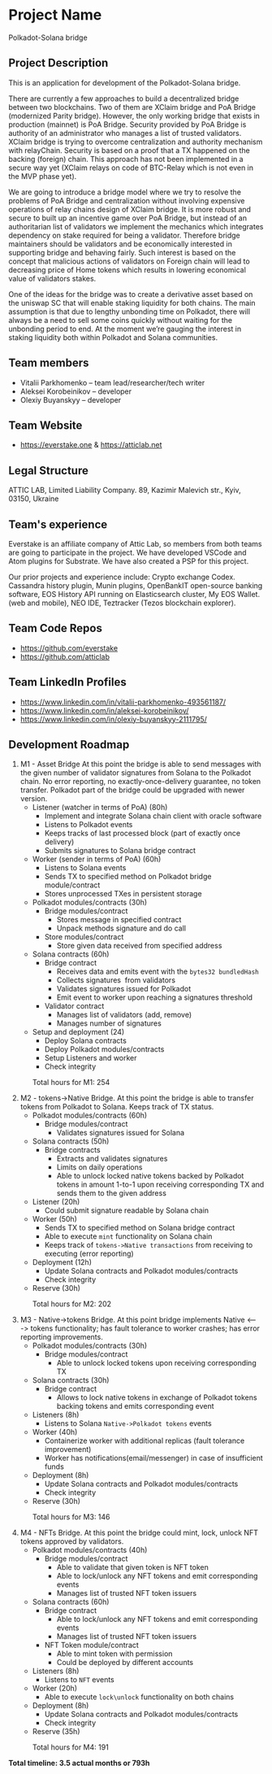 # Project Name
Polkadot-Solana bridge

## Project Description
This is an application for development of the Polkadot-Solana bridge.

There are currently a few approaches to build a decentralized bridge between two blockchains. Two of them are XClaim bridge and PoA Bridge (modernized Parity bridge). However, the only working bridge that exists in production (mainnet) is PoA Bridge. Security provided by PoA Bridge is authority of an administrator who manages a list of trusted validators.
XClaim bridge is trying to overcome centralization and authority mechanism with relayChain. Security is based on a proof that a TX happened on the backing (foreign) chain. This approach has not been implemented in a secure way yet (XClaim relays on code of BTC-Relay which is not even in the MVP phase yet).

We are going to introduce a bridge model where we try to resolve the problems of PoA Bridge and centralization without involving expensive operations of relay chains design of XClaim bridge.
It is more robust and secure to built up an incentive game over PoA Bridge, but instead of an authoritarian list of validators we implement the mechanics which integrates dependency on stake required for being a validator. Therefore bridge maintainers should be validators and be economically interested in supporting bridge and behaving fairly. Such interest is based on the concept that malicious actions of validators on Foreign chain will lead to decreasing price of Home tokens which results in lowering economical value of validators stakes.

One of the ideas for the bridge was to create a derivative asset based on the uniswap SC  that will enable staking liquidity for both chains. 
The main assumption is that due to lengthy unbonding time on Polkadot, there will always be a need to sell some coins quickly without waiting for the unbonding period to end. At the moment we’re gauging the interest in staking liquidity both within Polkadot and Solana communities.

## Team members
* Vitalii Parkhomenko – team lead/researcher/tech writer
* Aleksei Korobeinikov – developer
* Olexiy Buyanskyy – developer

## Team Website
* https://everstake.one & https://atticlab.net

## Legal Structure
ATTIC LAB, Limited Liability Company. 89, Kazimir Malevich str., Kyiv, 03150, Ukraine

## Team's experience

Everstake is an affiliate company of Attic Lab, so members from both teams are going to participate in the project. We have developed VSCode and Atom plugins for Substrate. We have also created a PSP for this project.

Our prior projects and experience include: Crypto exchange Codex. Cassandra history plugin, Munin plugins, OpenBankIT open-source banking software, EOS History API running on Elasticsearch cluster, My EOS Wallet. (web and mobile), NEO IDE, Teztracker (Tezos blockchain explorer).

## Team Code Repos
* https://github.com/everstake
* https://github.com/atticlab

## Team LinkedIn Profiles
* https://www.linkedin.com/in/vitalii-parkhomenko-493561187/
* https://www.linkedin.com/in/aleksei-korobeinikov/
* https://www.linkedin.com/in/olexiy-buyanskyy-2111795/

## Development Roadmap
1. M1 - Asset Bridge
At this point the bridge is able to send messages with the given number of validator signatures from Solana to the Polkadot chain. No error reporting, no exactly-once-delivery guarantee, no token transfer. Polkadot part of the bridge could be upgraded with newer version.
   * Listener (watcher in terms of PoA) (80h)
      * Implement and integrate Solana chain client with oracle software
      * Listens to Polkadot events
      * Keeps tracks of last processed block (part of exactly once delivery)
      * Submits signatures to Solana bridge contract
   * Worker (sender in terms of PoA) (60h)
      * Listens to Solana events
      * Sends TX to specified method on Polkadot bridge module/contract
      * Stores unprocessed TXes in persistent storage
   * Polkadot modules/contracts (30h)
      * Bridge modules/contract
         * Stores message in specified contract
         * Unpack methods signature and do call
      * Store modules/contract 
         * Store given data received from specified address
   * Solana contracts (60h)
      * Bridge contract
         * Receives data and emits event with the `bytes32 bundledHash`
         * Collects signatures  from validators
         * Validates signatures issued for Polkadot
         * Emit event to worker upon reaching a signatures threshold
      * Validator contract
         * Manages list of validators (add, remove)
         * Manages number of signatures
   * Setup and deployment (24)
      * Deploy Solana contracts
      * Deploy Polkadot modules/contracts
      * Setup Listeners and worker
      * Check integrity
      
&nbsp;&nbsp;&nbsp;&nbsp;&nbsp;&nbsp;&nbsp;&nbsp;&nbsp;&nbsp;&nbsp; Total hours for M1: 254

2. M2 - tokens->Native Bridge. At this point the bridge is able to transfer tokens from Polkadot to Solana. Keeps track of TX status.
   * Polkadot modules/contracts (60h)
      * Bridge modules/contract
         * Validates signatures issued for Solana
   * Solana contracts (50h)
      * Bridge contracts
         * Extracts and validates signatures
         * Limits on daily operations
         * Able to unlock locked native tokens backed by Polkadot tokens in amount 1-to-1 upon receiving corresponding TX and sends them to the given address
   * Listener (20h)
      * Could submit signature readable by Solana chain
   * Worker (50h)
      * Sends TX to specified method on Solana bridge contract
      * Able to execute `mint` functionality on Solana chain
      * Keeps track of `tokens->Native transactions` from receiving to executing (error reporting)
   * Deployment (12h)
      * Update Solana contracts and Polkadot modules/contracts
      * Check integrity
   * Reserve (30h)
   
&nbsp;&nbsp;&nbsp;&nbsp;&nbsp;&nbsp;&nbsp;&nbsp;&nbsp;&nbsp;&nbsp; Total hours for M2: 202

3. M3 - Native->tokens Bridge. At this point bridge implements Native <---> tokens functionality; has fault tolerance to worker crashes; has error reporting improvements.
   * Polkadot modules/contracts (30h)
      * Bridge modules/contract
         * Able to unlock locked tokens upon receiving corresponding TX
   * Solana contracts (30h)
      * Bridge contract
         * Allows to lock native tokens in exchange of Polkadot tokens backing tokens and emits corresponding event
   * Listeners (8h)
      * Listens to Solana `Native->Polkadot tokens` events
   * Worker (40h)
      * Containerize worker with additional replicas (fault tolerance improvement)
      * Worker has notifications(email/messenger) in case of insufficient funds 
   * Deployment (8h)
      * Update Solana contracts and Polkadot modules/contracts
      * Check integrity
   * Reserve (30h)
   
&nbsp;&nbsp;&nbsp;&nbsp;&nbsp;&nbsp;&nbsp;&nbsp;&nbsp;&nbsp;&nbsp; Total hours for M3: 146

4. M4 - NFTs Bridge. At this point the bridge could mint, lock, unlock NFT tokens approved by validators.
   * Polkadot modules/contracts (40h)
      * Bridge modules/contract
         * Able to validate that given token is NFT token
         * Able to lock/unlock any NFT tokens and emit corresponding events
         * Manages list of trusted NFT token issuers
   * Solana contracts (60h)
      * Bridge contract
         * Able to lock/unlock any NFT tokens and emit corresponding events
         * Manages list of trusted NFT token issuers
      * NFT Token module/contract
         * Able to mint token with permission
         * Could be deployed by different accounts 
   * Listeners (8h)
      * Listens to `NFT` events
   * Worker (20h)
      * Able to execute `lock\unlock` functionality on both chains
   * Deployment (8h)
      * Update Solana contracts and Polkadot modules/contracts
      * Check integrity
   * Reserve (35h)
   
&nbsp;&nbsp;&nbsp;&nbsp;&nbsp;&nbsp;&nbsp;&nbsp;&nbsp;&nbsp;&nbsp; Total hours for M4: 191

**Total timeline: 3.5 actual months or 793h**
